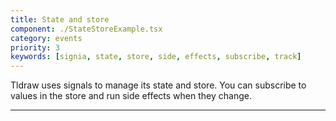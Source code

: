 ```yaml
---
title: State and store
component: ./StateStoreExample.tsx
category: events
priority: 3
keywords: [signia, state, store, side, effects, subscribe, track]
---
```


Tldraw uses signals to manage its state and store. You can subscribe to
values in the store and run side effects when they change.

---
